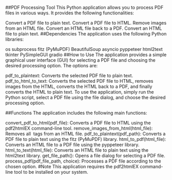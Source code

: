 ##PDF Processing Tool
This Python application allows you to process PDF files in various ways. It provides the following functionalities:

Convert a PDF file to plain text.
Convert a PDF file to HTML.
Remove images from an HTML file.
Convert an HTML file back to a PDF.
Convert an HTML file to plain text.
##Dependencies
The application uses the following Python libraries:

os
subprocess
fitz (PyMuPDF)
BeautifulSoup
asyncio
pyppeteer
html2text
tkinter
PySimpleGUI
gradio
##How to Use
The application provides a simple graphical user interface (GUI) for selecting a PDF file and choosing the desired processing option. The options are:

pdf_to_plaintext: Converts the selected PDF file to plain text.
pdf_to_html_to_text: Converts the selected PDF file to HTML, removes images from the HTML, converts the HTML back to a PDF, and finally converts the HTML to plain text.
To use the application, simply run the Python script, select a PDF file using the file dialog, and choose the desired processing option.

##Functions
The application includes the following main functions:

convert_pdf_to_html(pdf_file): Converts a PDF file to HTML using the pdf2htmlEX command-line tool.
remove_images_from_html(html_file): Removes all <img> tags from an HTML file.
pdf_to_plaintext(pdf_path): Converts a PDF file to plain text using the fitz (PyMuPDF) library.
html_to_pdf(html_file): Converts an HTML file to a PDF file using the pyppeteer library.
html_to_text(html_file): Converts an HTML file to plain text using the html2text library.
get_file_path(): Opens a file dialog for selecting a PDF file.
process_pdf(pdf_file_path, choice): Processes a PDF file according to the chosen option.
#Note
This application requires the pdf2htmlEX command-line tool to be installed on your system.
